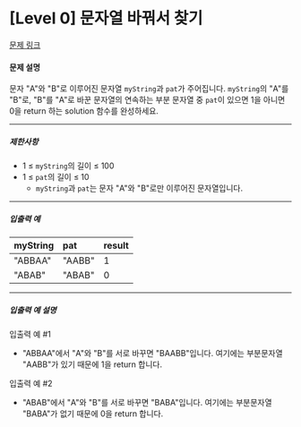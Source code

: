 # [Level 0] 문자열 바꿔서 찾기

[문제 링크](https://school.programmers.co.kr/learn/courses/30/lessons/181864)

#### 문제 설명

문자 "A"와 "B"로 이루어진 문자열 ```myString```과 ```pat```가 주어집니다. ```myString```의 "A"를 "B"로, "B"를 "A"로 바꾼 문자열의 연속하는 부분 문자열 중 ```pat```이 있으면 1을 아니면 0을 return 하는 solution 함수를 완성하세요.

---

##### 제한사항

- 1 ≤ ```myString```의 길이 ≤ 100
- 1 ≤ ```pat```의 길이 ≤ 10
  - ```myString```과 ```pat```는 문자 "A"와 "B"로만 이루어진 문자열입니다.

---

##### 입출력 예

|myString|pat|result|
|:---|:---|:---|
|"ABBAA"|"AABB"|1|
|"ABAB"|"ABAB"|0|

---

##### 입출력 예 설명

입출력 예 #1

- "ABBAA"에서 "A"와 "B"를 서로 바꾸면 "BAABB"입니다. 여기에는 부분문자열 "AABB"가 있기 때문에 1을 return 합니다.

입출력 예 #2

- "ABAB"에서 "A"와 "B"를 서로 바꾸면 "BABA"입니다. 여기에는 부분문자열 "BABA"가 없기 때문에 0을 return 합니다.

